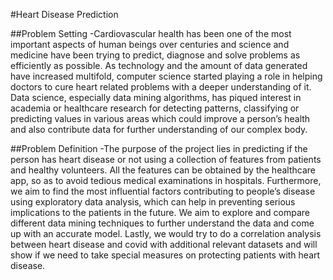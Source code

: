 #Heart Disease Prediction

##Problem Setting
-Cardiovascular health has been one of the most important aspects of human beings over centuries and science and medicine have been trying to predict, diagnose and solve problems as efficiently as possible. As technology and the amount of data generated have increased multifold, computer science started playing a role in helping doctors to cure heart related problems with a deeper understanding of it. Data science, especially data mining algorithms, has piqued interest in academia or healthcare research for detecting patterns, classifying or predicting values in various areas which could improve a person’s health and also contribute data for further understanding of our complex body.  


##Problem Definition
-The purpose of the project lies in predicting if the person has heart disease or not using a collection of features from patients and healthy volunteers. All the features can be obtained by the healthcare app, so as to avoid tedious medical examinations in hospitals. Furthermore, we aim to find the most influential factors contributing to people’s disease using exploratory data analysis, which can help in preventing serious implications to the patients in the future. We aim to explore and compare different data mining techniques to further understand the data and come up with an accurate model. Lastly, we would try to do a correlation analysis between heart disease and covid with additional relevant datasets and will show if we need to take special measures on protecting patients with heart disease.
